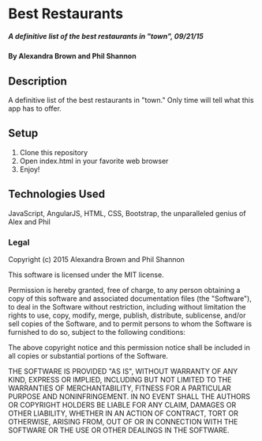 # Best Restaurants

##### _A definitive list of the best restaurants in "town", 09/21/15_

#### By Alexandra Brown and Phil Shannon

## Description

A definitive list of the best restaurants in "town." Only time will tell what this app has to offer.

## Setup

1. Clone this repository
2. Open index.html in your favorite web browser
3. Enjoy!

## Technologies Used

JavaScript, AngularJS, HTML, CSS, Bootstrap, the unparalleled genius of Alex and Phil

### Legal

Copyright (c) 2015 Alexandra Brown and Phil Shannon

This software is licensed under the MIT license.

Permission is hereby granted, free of charge, to any person obtaining a copy
of this software and associated documentation files (the "Software"), to deal
in the Software without restriction, including without limitation the rights
to use, copy, modify, merge, publish, distribute, sublicense, and/or sell
copies of the Software, and to permit persons to whom the Software is
furnished to do so, subject to the following conditions:

The above copyright notice and this permission notice shall be included in
all copies or substantial portions of the Software.

THE SOFTWARE IS PROVIDED "AS IS", WITHOUT WARRANTY OF ANY KIND, EXPRESS OR
IMPLIED, INCLUDING BUT NOT LIMITED TO THE WARRANTIES OF MERCHANTABILITY,
FITNESS FOR A PARTICULAR PURPOSE AND NONINFRINGEMENT. IN NO EVENT SHALL THE
AUTHORS OR COPYRIGHT HOLDERS BE LIABLE FOR ANY CLAIM, DAMAGES OR OTHER
LIABILITY, WHETHER IN AN ACTION OF CONTRACT, TORT OR OTHERWISE, ARISING FROM,
OUT OF OR IN CONNECTION WITH THE SOFTWARE OR THE USE OR OTHER DEALINGS IN
THE SOFTWARE.
